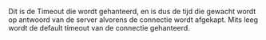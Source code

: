 Dit is de Timeout die wordt gehanteerd, en is dus de tijd die gewacht wordt op antwoord van de server alvorens de connectie wordt afgekapt. Mits leeg wordt de default timeout van de connectie gehanteerd.